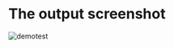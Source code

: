# The output screenshot

![demotest](https://github.com/devniravshah/subtensor/assets/45036252/49b69e8e-488f-46f5-a37e-57ca3456077e)
